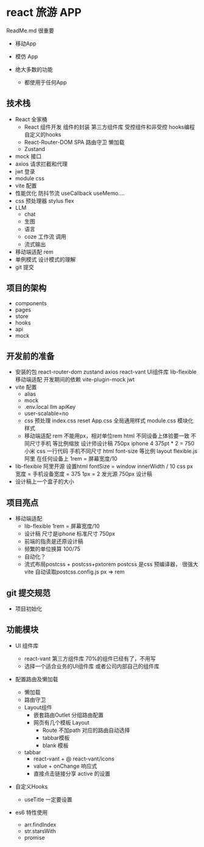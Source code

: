 # react 旅游 APP
ReadMe.md 很重要
- 移动App 
- 模仿 App

- 绝大多数的功能
    - 都使用于任何App

## 技术栈

- React 全家桶
  - React 组件开发
    组件的封装
    第三方组件库
    受控组件和非受控
    hooks编程 自定义的hooks
  - React-Router-DOM
        SPA
        路由守卫
        懒加载
  - Zustand
- mock 接口
- axios 请求拦截和代理
- jwt 登录
- module css
- vite 配置
- 性能优化
  防抖节流
  useCallback useMemo....
- css 预处理器 stylus
    flex
- LLM
    - chat
    - 生图
    - 语言
    - coze 工作流 调用
    - 流式输出
- 移动端适配
    rem 
- 单例模式  设计模式的理解
- git 提交

## 项目的架构
- components
- pages
- store
- hooks
- api
- mock

## 开发前的准备
- 安装的包 
    react-router-dom
    zustand 
    axios
    react-vant  UI组件库
    lib-flexible    移动端适配 
    开发期间的依赖
    vite-plugin-mock
    jwt
- vite 配置
    - alias
    - mock
    - .env.local
    llm apiKey 
    - user-scalable=no
    - css 预处理
        index.css reset
        App.css 全局通用样式
        module.css 模块化样式
    - 移动端适配 rem
        不能用px，相对单位rem html
        不同设备上体验要一致
        不同尺寸手机 等比例缩放
        设计师设计稿 750px iphone 4 375pt * 2 = 750
        小米 
        css 一行代码 手机不同尺寸 html font-size 等比例
        layout
        flexible.js 阿里 在任何设备上
        1rem = 屏幕宽度/10
- lib-flexible
    阿里开源
    设置html fontSize = window
    innerWidth / 10
    css px 宽度 = 手机设备宽度 = 375
    1px = 2 发光源
    750px 设计稿
- 设计稿上一个盒子的大小

## 项目亮点
- 移动端适配
    - lib-flexible 1rem = 屏幕宽度/10
    - 设计稿 尺寸是iphone 标准尺寸 750px
    - 前端的指责是还原设计稿
    - 频繁的单位换算  100/75
    - 自动化？
    - 流式布局postcss + postcss+pxtorem
      postcss 是css 预编译器， 很强大
      vite 自动读取postcss.config.js
      px => rem

## git 提交规范
- 项目初始化
## 功能模块
- UI 组件库
    - react-vant 第三方组件库 70%的组件已经有了，不用写
    - 选择一个适合业务的UI组件库 或者公司内部自己的组件库
- 配置路由及懒加载
    - 懒加载
    - 路由守卫
    - Layout组件
        - 嵌套路由Outlet 分组路由配置
        - 网页有几个模板 Layout
          - Route 不加path 对应的路由自动选择
          - tabbar模板
          - blank 模板
    - tabbar
        - react-vant + @ react-vant/icons
        - value + onChange 响应式
        - 直接点击链接分享 active 的设置
- 自定义Hooks
    - useTitle
    一定要设置

- es6 特性使用
    - arr.findIndex
    - str.starsWith
    - promise
